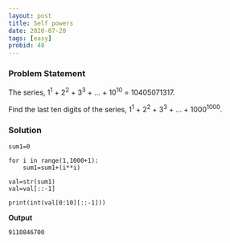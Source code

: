 ```yaml
---
layout: post
title: Self powers
date: 2020-07-20 
tags: [easy]
probid: 48
---
```



### Problem Statement

The series, 1<sup>1</sup> + 2<sup>2</sup> + 3<sup>3</sup> + ... + 10<sup>10</sup> = 10405071317.

Find the last ten digits of the series, 1<sup>1</sup> + 2<sup>2</sup> + 3<sup>3</sup> + ... + 1000<sup>1000</sup>.


### Solution

```
sum1=0

for i in range(1,1000+1):
    sum1=sum1+(i**i)

val=str(sum1)
val=val[::-1]

print(int(val[0:10][::-1]))
```

**Output**

```
9110846700
```
